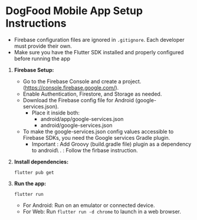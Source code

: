# DogFood Mobile App Setup Instructions
   - Firebase configuration files are ignored in `.gitignore`. Each developer must provide their own.
   - Make sure you have the Flutter SDK installed and properly configured before running the app

1. **Firebase Setup:**
   - Go to the Firebase Console and create a project. (https://console.firebase.google.com/).
   - Enable Authentication, Firestore, and Storage as needed.
   - Download the Firebase config file for Android (google-services.json).
      - Place it inside both:
         - android/app/google-services.json
         - android/google-services.json
   - To make the google-services.json config values accessible to Firebase SDKs, you need the Google services Gradle plugin.
      - Important : Add Groovy (build.gradle file) plugin as a dependency to android\ .
                  : Follow the firbase instruction.

2. **Install dependencies:**
      ```
      flutter pub get
      ```
      
3. **Run the app:**
      ```
      flutter run
      ```
   - For Android: Run on an emulator or connected device.
   - For Web: Run `flutter run -d chrome` to launch in a web browser.
